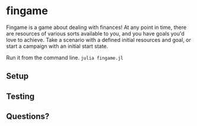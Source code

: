 # fingame
Fingame is a game about dealing with finances! At any point in time, there are resources of various sorts available to you, and you have goals you'd love to achieve. Take a scenario with a defined initial resources and goal, or start a campaign with an initial start state.

Run it from the command line. `julia fingame.jl`
## Setup

## Testing

## Questions?